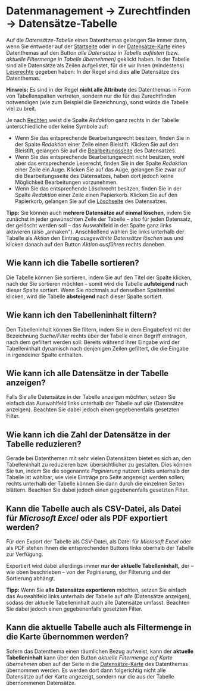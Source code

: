 # Datenmanagement → Zurechtfinden → Datensätze-Tabelle

Auf die *Datensätze-Tabelle* eines Datenthemas gelangen Sie immer dann,
wenn Sie entweder auf der [Startseite](orientation_topic-start.md) oder
in der [Datensätze-Karte](orientation_datasets-map.md) eines Datenthemas
auf den Button *alle Datensätze in Tabelle
auflisten* (bzw. *aktuelle Filtermenge in Tabelle übernehmen)* geklickt
haben. In der Tabelle sind alle Datensätze als Zeilen aufgelistet, für
die wir Ihnen (mindestens) [Leserechte](permissions.md) gegeben haben:
In der Regel sind dies **alle** Datensätze des Datenthemas.

**Hinweis:** Es sind in der Regel **nicht alle Attribute** des
Datenthemas in Form von Tabellenspalten vertreten, sondern nur die für
das Zurechtfinden notwendigen (wie zum Beispiel die Bezeichnung), sonst
würde die Tabelle viel zu breit.

Je nach [Rechten](permissions.md) weist
die Spalte *Redaktion* ganz rechts in der Tabelle unterschiedliche oder
keine Symbole auf:

-   Wenn Sie das entsprechende Bearbeitungsrecht
    besitzen, finden Sie in der Spalte *Redaktion* einer Zeile einen
    Bleistift. Klicken Sie auf den Bleistift, gelangen Sie auf die
    [Bearbeitungsseite](work_dataset-edit.md) des Datensatzes.
-   Wenn Sie das entsprechende Bearbeitungsrecht nicht besitzen, wohl
    aber das entsprechende Leserecht, finden Sie in der Spalte
    *Redaktion* einer Zeile ein Auge. Klicken Sie auf das Auge, gelangen
    Sie zwar auf die Bearbeitungsseite des Datensatzes, haben dort
    jedoch keine Möglichkeit Bearbeitungen vorzunehmen.
-   Wenn Sie das entsprechende Löschrecht besitzen,
    finden Sie in der Spalte *Redaktion* einer Zeile einen Papierkorb.
    Klicken Sie auf den Papierkorb, gelangen Sie auf die
    [Löschseite](work_dataset-delete.md) des Datensatzes.

**Tipp:** Sie können auch **mehrere Datensätze auf einmal löschen**,
indem Sie zunächst in jeder gewünschten Zeile der Tabelle – also für
jeden Datensatz, der gelöscht werden soll – das Auswahlfeld in der
Spalte ganz links aktivieren (also „anhaken"). Anschließend wählen Sie
links unterhalb der Tabelle als *Aktion* den Eintrag *ausgewählte
Datensätze löschen* aus und klicken danach auf den Button *Aktion
ausführen* rechts daneben.

## Wie kann ich die Tabelle sortieren?

Die Tabelle können Sie sortieren, indem Sie auf den Titel der Spalte
klicken, nach der Sie sortieren möchten – somit wird die Tabelle
**aufsteigend** nach dieser Spalte sortiert. Wenn Sie nochmals auf
denselben Spaltentitel klicken, wird die Tabelle **absteigend** nach
dieser Spalte sortiert.

## Wie kann ich den Tabelleninhalt filtern?

Den Tabelleninhalt können Sie filtern, indem Sie in dem Eingabefeld mit
der Bezeichnung *Suche/Filter* rechts über der Tabelle einen Begriff
eintragen, nach dem gefiltert werden soll: Bereits während Ihrer Eingabe
wird der Tabelleninhalt dynamisch nach denjenigen Zeilen gefiltert, die
die Eingabe in irgendeiner Spalte enthalten.

## Wie kann ich alle Datensätze in der Tabelle anzeigen?

Falls Sie alle Datensätze in der Tabelle anzeigen möchten, setzen Sie
einfach das Auswahlfeld links unterhalb der Tabelle auf *alle*
(Datensätze anzeigen). Beachten Sie dabei jedoch einen gegebenenfalls
gesetzten Filter.

## Wie kann ich die Zahl der Datensätze in der Tabelle reduzieren?

Gerade bei Datenthemen mit sehr vielen Datensätzen bietet es sich an,
den Tabelleninhalt zu reduzieren bzw. übersichtlicher zu gestalten. Dies
können Sie tun, indem Sie die sogenannte *Paginierung* nutzen: Links
unterhalb der Tabelle ist wählbar, wie viele Einträge pro Seite
angezeigt werden sollen; rechts unterhalb der Tabelle können Sie dann
durch die einzelnen Seiten blättern. Beachten Sie dabei jedoch einen
gegebenenfalls gesetzten Filter.

## Kann die Tabelle auch als CSV-Datei, als Datei für *Microsoft Excel* oder als PDF exportiert werden?

Für den Export der Tabelle als CSV-Datei, als Datei für *Microsoft
Excel* oder als PDF stehen Ihnen die entsprechenden Buttons links
oberhalb der Tabelle zur Verfügung.

Exportiert wird dabei allerdings immer **nur der aktuelle
Tabelleninhalt,** der – wie oben beschrieben – von der
Paginierung, der Filterung und der Sortierung abhängt.

**Tipp:** Wenn Sie **alle Datensätze exportieren** möchten, setzen Sie
einfach das Auswahlfeld links unterhalb der Tabelle auf *alle*
(Datensätze anzeigen), sodass der aktuelle Tabelleninhalt auch alle
Datensätze umfasst. Beachten Sie dabei jedoch einen gegebenenfalls
gesetzten Filter.

## Kann die aktuelle Tabelle auch als Filtermenge in die Karte übernommen werden?

Sofern das Datenthema einen räumlichen Bezug aufweist, kann der
**aktuelle Tabelleninhalt** kann über den Button *aktuelle Filtermenge
auf Karte übernehmen* oben auf der Seite in die
[Datensätze-Karte](orientation_datasets-map.md) des
Datenthemas übernommen werden. Es werden dort dann folgerichtig nicht
alle Datensätze auf der Karte angezeigt, sondern nur die aus der Tabelle
übernommenen Datensätze.
